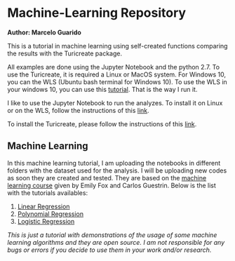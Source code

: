 # Machine-Learning Repository
**Author: Marcelo Guarido**

This is a tutorial in machine learning using self-created functions comparing the results with the Turicreate package. 

All examples are done using the Jupyter Notebook and the python 2.7. To use the Turicreate, it is required a Linux or MacOS system. For Windows 10, you can the WLS (Ubuntu bash terminal for Windows 10). To use the WLS in your windows 10, you can use this [tutorial](https://www.howtogeek.com/249966/how-to-install-and-use-the-linux-bash-shell-on-windows-10/). That is the way I run it.

I like to use the Jupyter Notebook to run the analyzes. To install it on Linux or on the WLS, follow the instructions of this [link](https://conda.io/docs/user-guide/install/linux.html).

To install the Turicreate, please follow the instructions of this [link](https://github.com/apple/turicreate/).

## Machine Learning

In this machine learning tutorial, I am uploading the notebooks in different folders with the dataset used for the analysis. I will be uploading new codes as soon they are created and tested. They are based on the [machine learning course](https://www.coursera.org/specializations/machine-learning) given by Emily Fox and Carlos Guestrin. Below is the list with the tutorials availables:

1. [Linear Regression](./Linear_Regression/Linear_Regression.ipynb)
2. [Polynomial Regression](./Polynomial_Regression/Polynomial_Regression.ipynb)
3. [Logistic Regression](./Logistic_Regression/Logistic_Regression.ipynb)

*This is just a tutorial with demonstrations of the usage of some machine learning algorithms and they are open source. I am not responsible for any bugs or errors if you decide to use them in your work and/or research.*
